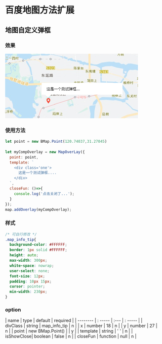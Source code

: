 
# 百度地图方法扩展


## 地图自定义弹框

### 效果

![demo效果](./mapOverlaydemo.png)

### 使用方法


```js
let point = new BMap.Point(120.74037,31.27045)

let myCompOverlay = new MapOverLay({
  point: point,
  template: `
    <div class='one'>
      这是一个测试弹框....
    </div>
  `,
  closeFun: ()=>{
    console.log('点击关闭了...');
  }
});
map.addOverlay(myCompOverlay);

```
### 样式

```css
/* 可自行修改 */
.map_info_tip{
  background-color: #FFFFFF;
  border: 1px solid #FFFFFF;
  height: auto;
  max-width: 300px;
  white-space: nowrap;
  user-select: none;
  font-size: 12px;
  padding: 10px 15px;
  cursor: pointer;
  min-width: 230px;
}

```
### option

| name       | type              |  default     | required |
| --------   | : -----           | :---         | : -----  |
| divClass   | string            | map_info_tip | n        |
| x          | number            |   18         | n        |
| y          | number            |   27         | n        |
| point      | new BMap.Point()  |              | y        |
| template   | string            |  ' '         | n        |
| isShowClose| boolean           |   false      | n        |
| closeFun   | function          |   null       | n        |
